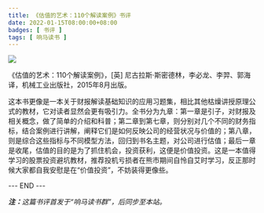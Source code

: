 ```yaml
---
title: 《估值的艺术：110个解读案例》书评
date: 2022-01-15T08:00:00+08:00
badges: [ 书评 ]
tags: [ 响马读书 ]
---
```


<img src="/images/2022/0115/book-cover.jpg" style="max-width:300px"/>

《估值的艺术：110个解读案例》，[英] 尼古拉斯·斯密德林，李必龙、李羿、郭海 译，机械工业出版社，2015年8月出版。

这本书更像是一本关于财报解读基础知识的应用习题集，相比其他枯燥讲授原理公式的教材，它对读者显然会更有吸引力。全书分为九章：第一章是引子，对财报及相关概念，做了简单的介绍和科普；第二章到第七章，则分别对几个不同的财务指标，结合案例进行讲解，阐释它们是如何反映公司的经营状况与价值的；第八章，则是综合这些指标与不同模型方法，回归到书名主题，对公司进行估值；最后一章是收尾，估值的目的是为了抓住机会，投资获利，这便是价值投资。这是一本值得学习的股票投资避坑教材，推荐投机亏损者在熊市期间自怜自艾时学习，反正那时候大家都自我安慰是在“价值投资”，不妨装得更像些。

<div class="p-5 text-center">--- END ---</div>

<i><b>注：</b>这篇书评首发于“响马读书群”，后同步至本站。</i>

